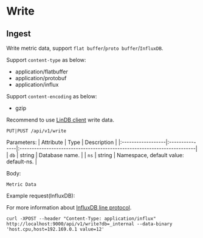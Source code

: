 # Write

## Ingest

Write metric data, support `flat buffer`/`proto buffer`/`InfluxDB`.

Support `content-type` as below:

- application/flatbuffer
- application/protobuf
- application/influx

Support `content-encoding` as below:

- gzip

Recommend to use [LinDB client](../guide/client/) write data.

```plaintext
PUT|PUST /api/v1/write
```

Parameters:
| Attribute         | Type           | Description                                                             |
|:------------------|:---------------|:------------------------------------------------------------------------|
| `db`              | string         | Database name.                                                          |
| `ns`              | string         | Namespace, default value: default-ns.                                   |

Body:

`Metric Data`

Example request(InfluxDB):

For more information about [InfluxDB line protocol](https://docs.influxdata.com/influxdb/v1.8/write_protocols/line_protocol_reference/).

```shell
curl -XPOST --header "Content-Type: application/influx" http://localhost:9000/api/v1/write?db=_internal --data-binary 'host.cpu,host=192.169.0.1 value=12'
```
